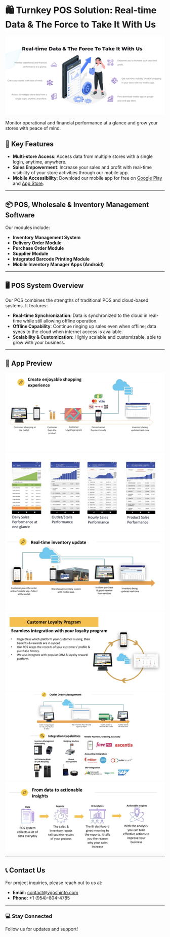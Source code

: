 # 🛍️ Turnkey POS Solution: Real-time Data & The Force to Take It With Us
<img src="/Images/Main.png">

Monitor operational and financial performance at a glance and grow your stores with peace of mind.

## 🌟 Key Features
- **Multi-store Access**: Access data from multiple stores with a single login, anytime, anywhere.
- **Sales Empowerment**: Increase your sales and profit with real-time visibility of your store activities through our mobile app.
- **Mobile Accessibility**: Download our mobile app for free on [Google Play](https://play.google.com) and [App Store](https://www.apple.com/app-store/).

---

## 📦 POS, Wholesale & Inventory Management Software
Our modules include:
- **Inventory Management System**
- **Delivery Order Module**
- **Purchase Order Module**
- **Supplier Module**
- **Integrated Barcode Printing Module**
- **Mobile Inventory Manager Apps (Android)**

---

## 🖥️ POS System Overview
Our POS combines the strengths of traditional POS and cloud-based systems. It features:
- **Real-time Synchronization**: Data is synchronized to the cloud in real-time while still allowing offline operation.
- **Offline Capability**: Continue ringing up sales even when offline; data syncs to the cloud when internet access is available.
- **Scalability & Customization**: Highly scalable and customizable, able to grow with your business.

---

## 📱 App Preview
<img src="/Images/Feature1.png">
<img src="/Images/Feature2.png">
<img src="/Images/Feature3.png">
<img src="/Images/Feature4.png">
<img src="/Images/Feature5.png">
<img src="/Images/Feature6.png">

---

## 📞 Contact Us
For project inquiries, please reach out to us at:
- **Email:** [contact@vgoshinfo.com](mailto:contact@vgoshinfo.com)
- **Phone:** +1 (954)-804-4785

---

### 💻 Stay Connected
Follow us for updates and support!
